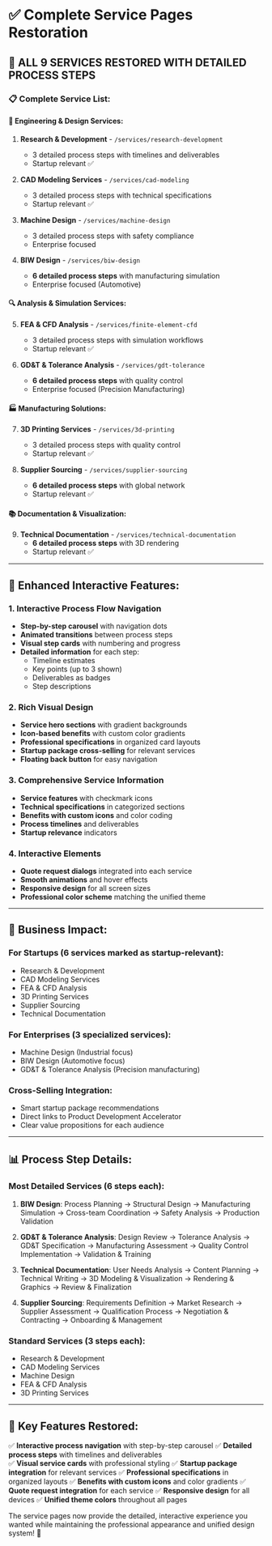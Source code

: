 # ✅ Complete Service Pages Restoration

## **🎯 ALL 9 SERVICES RESTORED WITH DETAILED PROCESS STEPS**

### **📋 Complete Service List:**

#### **🔬 Engineering & Design Services:**
1. **Research & Development** - `/services/research-development`
   - 3 detailed process steps with timelines and deliverables
   - Startup relevant ✅

2. **CAD Modeling Services** - `/services/cad-modeling`
   - 3 detailed process steps with technical specifications
   - Startup relevant ✅

3. **Machine Design** - `/services/machine-design`
   - 3 detailed process steps with safety compliance
   - Enterprise focused

4. **BIW Design** - `/services/biw-design`
   - **6 detailed process steps** with manufacturing simulation
   - Enterprise focused (Automotive)

#### **🔍 Analysis & Simulation Services:**
5. **FEA & CFD Analysis** - `/services/finite-element-cfd`
   - 3 detailed process steps with simulation workflows
   - Startup relevant ✅

6. **GD&T & Tolerance Analysis** - `/services/gdt-tolerance`
   - **6 detailed process steps** with quality control
   - Enterprise focused (Precision Manufacturing)

#### **🏭 Manufacturing Solutions:**
7. **3D Printing Services** - `/services/3d-printing`
   - 3 detailed process steps with quality control
   - Startup relevant ✅

8. **Supplier Sourcing** - `/services/supplier-sourcing`
   - **6 detailed process steps** with global network
   - Startup relevant ✅

#### **📚 Documentation & Visualization:**
9. **Technical Documentation** - `/services/technical-documentation`
   - **6 detailed process steps** with 3D rendering
   - Startup relevant ✅

---

## **🎨 Enhanced Interactive Features:**

### **1. Interactive Process Flow Navigation**
- **Step-by-step carousel** with navigation dots
- **Animated transitions** between process steps
- **Visual step cards** with numbering and progress
- **Detailed information** for each step:
  - Timeline estimates
  - Key points (up to 3 shown)
  - Deliverables as badges
  - Step descriptions

### **2. Rich Visual Design**
- **Service hero sections** with gradient backgrounds
- **Icon-based benefits** with custom color gradients
- **Professional specifications** in organized card layouts
- **Startup package cross-selling** for relevant services
- **Floating back button** for easy navigation

### **3. Comprehensive Service Information**
- **Service features** with checkmark icons
- **Technical specifications** in categorized sections
- **Benefits with custom icons** and color coding
- **Process timelines** and deliverables
- **Startup relevance** indicators

### **4. Interactive Elements**
- **Quote request dialogs** integrated into each service
- **Smooth animations** and hover effects
- **Responsive design** for all screen sizes
- **Professional color scheme** matching the unified theme

---

## **🚀 Business Impact:**

### **For Startups (6 services marked as startup-relevant):**
- Research & Development
- CAD Modeling Services  
- FEA & CFD Analysis
- 3D Printing Services
- Supplier Sourcing
- Technical Documentation

### **For Enterprises (3 specialized services):**
- Machine Design (Industrial focus)
- BIW Design (Automotive focus)
- GD&T & Tolerance Analysis (Precision manufacturing)

### **Cross-Selling Integration:**
- Smart startup package recommendations
- Direct links to Product Development Accelerator
- Clear value propositions for each audience

---

## **📊 Process Step Details:**

### **Most Detailed Services (6 steps each):**
1. **BIW Design**: Process Planning → Structural Design → Manufacturing Simulation → Cross-team Coordination → Safety Analysis → Production Validation

2. **GD&T & Tolerance Analysis**: Design Review → Tolerance Analysis → GD&T Specification → Manufacturing Assessment → Quality Control Implementation → Validation & Training

3. **Technical Documentation**: User Needs Analysis → Content Planning → Technical Writing → 3D Modeling & Visualization → Rendering & Graphics → Review & Finalization

4. **Supplier Sourcing**: Requirements Definition → Market Research → Supplier Assessment → Qualification Process → Negotiation & Contracting → Onboarding & Management

### **Standard Services (3 steps each):**
- Research & Development
- CAD Modeling Services
- Machine Design
- FEA & CFD Analysis
- 3D Printing Services

---

## **🎯 Key Features Restored:**
✅ **Interactive process navigation** with step-by-step carousel
✅ **Detailed process steps** with timelines and deliverables  
✅ **Visual service cards** with professional styling
✅ **Startup package integration** for relevant services
✅ **Professional specifications** in organized layouts
✅ **Benefits with custom icons** and color gradients
✅ **Quote request integration** for each service
✅ **Responsive design** for all devices
✅ **Unified theme colors** throughout all pages

The service pages now provide the detailed, interactive experience you wanted while maintaining the professional appearance and unified design system! 🎉